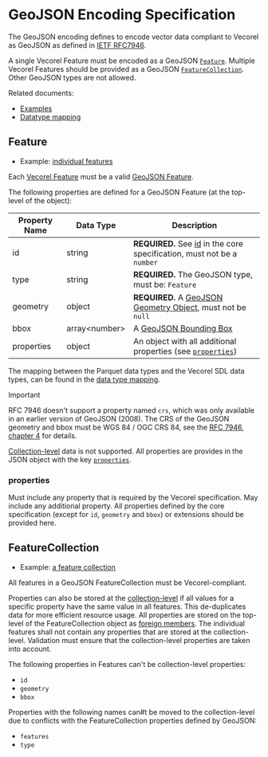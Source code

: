 # GeoJSON Encoding Specification

The GeoJSON encoding defines to encode vector data compliant to Vecorel as
GeoJSON as defined in [IETF RFC7946](https://datatracker.ietf.org/doc/html/rfc7946).

A single Vecorel Feature must be encoded as a GeoJSON [`Feature`](#feature).
Multiple Vecorel Features should be provided as a GeoJSON [`FeatureCollection`](#featurecollection).
Other GeoJSON types are not allowed.

Related documents:

- [Examples](examples/)
- [Datatype mapping](datatypes.md)

## Feature

- Example: [individual features](examples/individual-features/)

Each [Vecorel Feature](../core/README.md) must be a valid
[GeoJSON Feature](https://datatracker.ietf.org/doc/html/rfc7946#section-3.2).

The following properties are defined for a GeoJSON Feature (at the top-level of the object):

| Property Name | Data Type           | Description |
| ------------- | ------------------- | ----------- |
| id            | string              | **REQUIRED.** See [id](../core/README.md#id) in the core specification, must not be a `number` |
| type          | string              | **REQUIRED.** The GeoJSON type, must be: `Feature` |
| geometry      | object              | **REQUIRED.** A [GeoJSON Geometry Object](https://datatracker.ietf.org/doc/html/rfc7946#section-3.1), must not be `null` |
| bbox          | array\<number>      | A [GeoJSON Bounding Box](https://datatracker.ietf.org/doc/html/rfc7946#section-5) |
| properties    | object              | An object with all additional properties (see [`properties`](#properties)) |

The mapping between the Parquet data types and the Vecorel SDL data types, can be found in the
[data type mapping](datatypes.md).

> [!IMPORTANT]  
> RFC 7946 doesn't support a property named `crs`, which was only available in an earlier version of GeoJSON (2008).
> The CRS of the GeoJSON geometry and bbox must be WGS 84 / OGC CRS 84,
> see the [RFC 7946, chapter 4](https://datatracker.ietf.org/doc/html/rfc7946#section-4) for details.

[Collection-level](../core/README.md#collection) data is not supported.
All properties are provides in the JSON object with the key [`properties`](#properties).

### properties

Must include any property that is required by the Vecorel specification.
May include any additional property.
All properties defined by the core specification (except for `id`, `geometry` and `bbox`) or extensions should be provided here.

## FeatureCollection

- Example: [a feature collection](examples/featurecollection/features.json)

All features in a GeoJSON FeatureCollection must be Vecorel-compliant.

Properties can also be stored at the [collection-level](../core/README.md#collection)
if all values for a specific property have the same value in all features.
This de-duplicates data for more efficient resource usage.
All properties are stored on the top-level of the FeatureCollection object as
[foreign members](https://datatracker.ietf.org/doc/html/rfc7946#section-6.1).
The individual features shall not contain any properties that are stored at the collection-level.
Validation must ensure that the collection-level properties are taken into account.

The following properties in Features can't be collection-level properties:

- `id`
- `geometry`
- `bbox`

Properties with the following names can#t be moved to the collection-level due to conflicts with the
FeatureCollection properties defined by GeoJSON:

- `features`
- `type`
